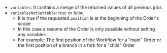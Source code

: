 * ``variables``: It contains a merge of the returned values of all previous jobs
* ``variablesNotSettable``: true or false
	* It is true if the requested ``position`` is at the beginning of the Order's scope
	* In this case a resume of the Order is only possible without setting any variables
	* For example: The first position of the Workflow for a "main" Order or the first position of a branch in a fork for a "child" Order